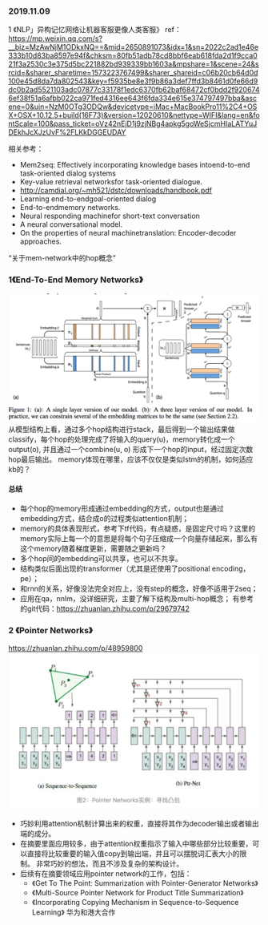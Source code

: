 ### 2019.11.09
1 《NLP」异构记忆网络让机器客服更像人类客服》
ref：https://mp.weixin.qq.com/s?__biz=MzAwNjM1ODkxNQ==&mid=2650891073&idx=1&sn=2022c2ad1e46e333b10d83ba8597e94f&chksm=80fb51adb78cd8bbf6eab618fda2d1f9cca021f3a2530c3e375d5bc221882bd939339bb1603a&mpshare=1&scene=24&srcid=&sharer_sharetime=1573223767499&sharer_shareid=c06b20cb64d0d100e45d8da7da802543&key=f5935be8e3f9b86a3def7ffd3b8461d0fe66d9dc0b2ad5521103adc07877c33178f1edc6370fb62baf68472cf0bdd2f9206746ef38f51a6afbb022ca971fed4316ee643f6fda334e615e374797497bba&ascene=0&uin=NzM0OTg3ODQw&devicetype=iMac+MacBookPro11%2C4+OSX+OSX+10.12.5+build(16F73)&version=12020610&nettype=WIFI&lang=en&fontScale=100&pass_ticket=oVz42nEjD1j9zjNBg4apkg5goWeSjcmHIaLATYuJDEkhJcXJzUvF%2FLKkDGGEUDAY

相关参考：
- Mem2seq: Effectively incorporating knowledge bases intoend-to-end task-oriented dialog systems
- Key-value retrieval networksfor task-oriented dialogue.
- http://camdial.org/~mh521/dstc/downloads/handbook.pdf
- Learning end-to-endgoal-oriented dialog
- End-to-endmemory networks.
- Neural responding machinefor short-text conversation
- A neural conversational model.
- On the properties of neural machinetranslation: Encoder-decoder approaches.

“关于mem-network中的hop概念”
### 1《End-To-End Memory Networks》
![模型框架图](https://raw.githubusercontent.com/bigheary/markdown_pics/master/%E5%B1%8F%E5%B9%95%E5%BF%AB%E7%85%A7%202019-11-09%20%E4%B8%8B%E5%8D%8812.48.27.png)
从模型结构上看，通过多个hop结构进行stack，最后得到一个输出结果做classify，每个hop的处理完成了将输入的query(u)，memory转化成一个output(o), 并且通过一个combine(u, o) 形成下一个hop的input，经过固定次数hop最后输出。
memory体现在哪里，应该不仅仅是类似lstm的机制，如何适应kb的？
#### 总结
- 每个hop的memory形成通过embedding的方式，output也是通过embedding方式，结合成o的过程类似attention机制；
- memory的具体表现形式，参考下tf代码，有点疑惑，是固定尺寸吗？这里的memory实际上每一个的意思是将每个句子压缩成一个向量存储起来，那么有这个memory随着梯度更新，需要随之更新吗？
- 多个hop间的embedding可以共享，也可以不共享。
- 结构类似后面出现的transformer（尤其是还使用了positional encoding，pe）；
- 和rnn的关系，好像没法完全对应上，没有step的概念，好像不适用于2seq；
- 应用在qa，nnlm，没详细研究，主要了解下结构及multi-hop概念；
有参考的git代码：https://zhuanlan.zhihu.com/p/29679742


### 2 《Pointer Networks》
https://zhuanlan.zhihu.com/p/48959800
![pointer network](https://github.com/bigheary/markdown_pics/blob/master/%E5%B1%8F%E5%B9%95%E5%BF%AB%E7%85%A7%202019-11-09%20%E4%B8%8B%E5%8D%885.50.31.png)
- 巧妙利用attention机制计算出来的权重，直接将其作为decoder输出或者输出端的成分。
- 在摘要里面应用较多，由于attention权重指示了输入中哪些部分比较重要，可以直接将比较重要的输入值copy到输出端，并且可以摆脱词汇表大小的限制。
非常巧妙的想法，而且不涉及复杂的架构设计。
- 后续有在摘要领域应用pointer network的工作，包括：
  - 《Get To The Point: Summarization with Pointer-Generator Networks》
  - 《Multi-Source Pointer Network for Product Title Summarization》
  - 《Incorporating Copying Mechanism in Sequence-to-Sequence Learning》 华为和港大合作
